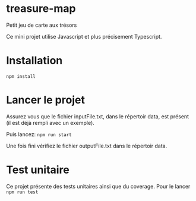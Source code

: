 # treasure-map
Petit jeu de carte aux trésors

Ce mini projet utilise Javascript et plus précisement Typescript.

# Installation
`npm install`

# Lancer le projet
Assurez vous que le fichier inputFile.txt, dans le répertoir data, est présent (il est déjà rempli avec un exemple).

Puis lancez:
`npm run start`

Une fois fini vérifiez le fichier outputFile.txt dans le répertoir data.

# Test unitaire
Ce projet présente des tests unitaires ainsi que du coverage.
Pour le lancer
`npm run test`